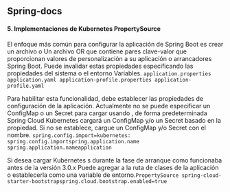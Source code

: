 ## Spring-docs

#### 5. Implementaciones de Kubernetes PropertySource

El enfoque más común para configurar la aplicación de Spring Boot es crear un archivo o Un archivo OR que contiene pares clave-valor que proporcionan valores de personalización a su aplicación o arrancadores Spring Boot. Puede invalidar estas propiedades especificando las propiedades del sistema o el entorno Variables. ```application.properties application.yaml application-profile.properties application-profile.yaml```

Para habilitar esta funcionalidad, debe establecer las propiedades de configuración de la aplicación. Actualmente no se puede especificar un ConfigMap o un Secret para cargar usando , de forma predeterminada Spring Cloud Kubernetes cargará un ConfigMap y/o un Secret basado en la propiedad. Si no se establece, cargue un ConfigMap y/o Secret con el nombre. ```spring.config.import=kubernetes: spring.config.importspring.application.name spring.application.nameapplication```

Si desea cargar Kubernetes s durante la fase de arranque como funcionaba antes de la versión 3.0.x Puede agregar a la ruta de clases de la aplicación o establecerla como una variable de entorno.```PropertySource spring-cloud-starter-bootstrapspring.cloud.bootstrap.enabled=true```